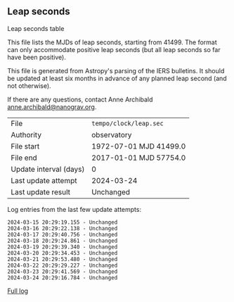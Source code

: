 
## Leap seconds

Leap seconds table

This file lists the MJDs of leap seconds, starting from 41499.
The format can only accommodate positive leap seconds (but all
leap seconds so far have been positive).

This file is generated from Astropy's parsing of the IERS
bulletins. It should be updated at least six months in advance
of any planned leap second (and not otherwise).

If there are any questions, contact Anne Archibald
<anne.archibald@nanograv.org>.

|     |     |
|:--- |:--- |
| File | `tempo/clock/leap.sec` |
| Authority | observatory |
| File start | 1972-07-01 MJD 41499.0 |
| File end | 2017-01-01 MJD 57754.0 |
| Update interval (days) | 0 |
| Last update attempt | 2024-03-24 |
| Last update result | Unchanged |

Log entries from the last few update attempts:
```
2024-03-15 20:29:19.155 - Unchanged
2024-03-16 20:29:22.138 - Unchanged
2024-03-17 20:29:40.756 - Unchanged
2024-03-18 20:29:24.861 - Unchanged
2024-03-19 20:29:39.340 - Unchanged
2024-03-20 20:29:34.453 - Unchanged
2024-03-21 20:29:53.480 - Unchanged
2024-03-22 20:29:29.227 - Unchanged
2024-03-23 20:29:41.569 - Unchanged
2024-03-24 20:29:16.784 - Unchanged
```
[Full log](https://raw.githubusercontent.com/ipta/pulsar-clock-corrections/main/log/tempo/clock/leap.sec.log)
